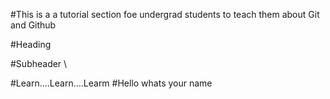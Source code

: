 #This is a a tutorial section foe undergrad students to teach them about Git and Github

#Heading

#Subheader
\

#Learn....Learn....Learm
#Hello whats your name